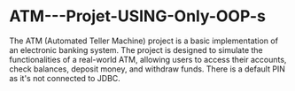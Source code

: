 # ATM---Projet-USING-Only-OOP-s
The ATM (Automated Teller Machine) project is a basic implementation of an electronic banking system. The project is designed to simulate the functionalities of a real-world ATM, allowing users to access their accounts, check balances, deposit money, and withdraw funds. There is a default PIN as it's not connected to JDBC.
